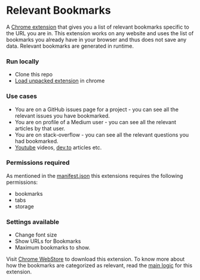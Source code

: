 # Relevant Bookmarks

A [Chrome extension](https://chrome.google.com/webstore/detail/relevant-bookmarks/jjdfcopklimoeoneklaopogaghhhlmed) that gives you a list of relevant bookmarks specific to the URL you are in. This extension works on any website and uses the list of bookmarks you already have in your browser and thus does not save any data. Relevant bookmarks are generated in runtime.

### Run locally

- Clone this repo
- [Load unpacked extension](https://developer.chrome.com/extensions/getstarted) in chrome

### Use cases

- You are on a GitHub issues page for a project - you can see all the relevant issues you have bookmarked.
- You are on profile of a Medium user - you can see all the relevant articles by that user.
- You are on stack-overflow - you can see all the relevant questions you had bookmarked.
- [Youtube](https://youtube.com) videos, [dev.to](https://dev.to) articles etc.

### Permissions required

As mentioned in the [manifest.json](https://github.com/kunalpanchal/relevant-bookmarks/blob/main/manifest.json) this extensions requires the following permissions:
- bookmarks
- tabs
- storage

### Settings available

- Change font size
- Show URLs for Bookmarks
- Maximum bookmarks to show.


Visit [Chrome WebStore](https://chrome.google.com/webstore/detail/relevant-bookmarks/jjdfcopklimoeoneklaopogaghhhlmed) to download this extension. To know more about how the bookmarks are categorized as relevant, read the [main logic](https://github.com/kunalpanchal/relevant-bookmarks/blob/main/src/browser_action/browser_action.js#L72) for this extension.
